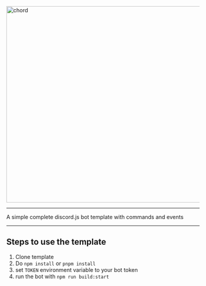 <img width="512" alt="chord" src="https://github.com/AngelNext/chord/assets/79442303/923c5ab9-4f2d-48a2-9682-889627f55865"></img>

---

A simple complete discord.js bot template with commands and events

---

## Steps to use the template

1. Clone template
2. Do `npm install` or `pnpm install`
3. set `TOKEN` environment variable to your bot token
4. run the bot with `npm run build:start`

